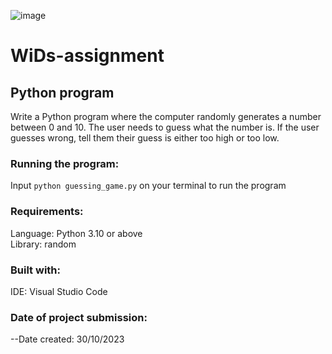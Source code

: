 ![image](https://github.com/Blaqdiana/WiDs-assignment/assets/109005502/da6fb8c9-1840-4e71-8193-a9d98197936d)

# WiDs-assignment
## Python program
Write a Python program where the computer randomly generates a number between 0 and 10. The user needs to guess what the number is. If the user guesses wrong, tell them their guess is either too high or too low.

### Running the program:
Input ```python guessing_game.py``` on your terminal to run the program

### Requirements:
Language: Python 3.10 or above  
Library: random

### Built with:
IDE: Visual Studio Code

### Date of project submission:
--Date created: 30/10/2023
